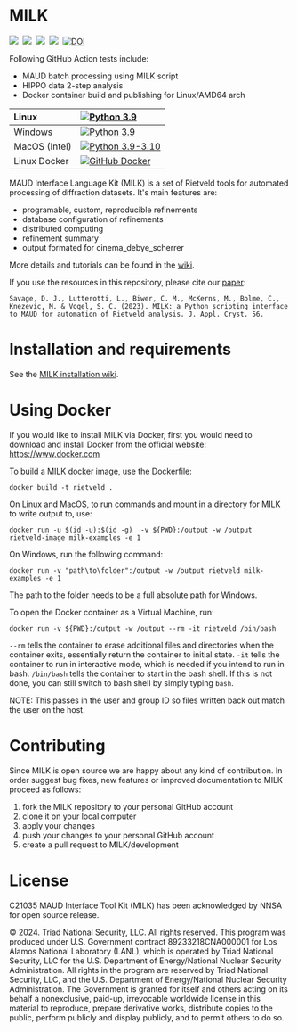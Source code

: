 MILK
====
![](https://img.shields.io/github/languages/top/lanl/MILK)&nbsp;
![](https://img.shields.io/github/v/release/lanl/MILK)&nbsp;
![](https://img.shields.io/github/repo-size/lanl/MILK)&nbsp;
![](https://img.shields.io/github/contributors/lanl/MILK)&nbsp;
[![DOI](https://zenodo.org/badge/504997628.svg)](https://zenodo.org/badge/latestdoi/504997628)


Following GitHub Action tests include:
- MAUD batch processing using MILK script
- HIPPO data 2-step analysis
- Docker container build and publishing for Linux/AMD64 arch 

| Linux | [![Python 3.9](https://github.com/lanl/MILK/actions/workflows/build_Lin39.yml/badge.svg)](https://github.com/lanl/MILK/actions/workflows/build_Lin39.yml) |
| :----------- | :----------- |
| Windows | [![Python 3.9](https://github.com/lanl/MILK/actions/workflows/build_Win39.yml/badge.svg)](https://github.com/lanl/MILK/actions/workflows/build_Win39.yml) |
| MacOS (Intel) | [![Python 3.9-3.10](https://github.com/lanl/MILK/actions/workflows/build_MacPy38_310.yml/badge.svg)](https://github.com/lanl/MILK/actions/workflows/build_MacPy38_310.yml) |
| Linux Docker | [![GitHub Docker](https://github.com/lanl/MILK/actions/workflows/build_docker_linux.yml/badge.svg)](https://github.com/lanl/MILK/actions/workflows/build_docker_linux.yml) |

MAUD Interface Language Kit (MILK) is a set of Rietveld tools for automated processing of diffraction datasets. It's main features are:

* programable, custom, reproducible refinements
* database configuration of refinements
* distributed computing
* refinement summary 
* output formated for cinema_debye_scherrer 

More details and tutorials can be found in the [wiki](https://github.com/lanl/MILK/wiki).

If you use the resources in this repository, please cite our [paper](https://doi.org/10.1107/S1600576723005472): 

```
Savage, D. J., Lutterotti, L., Biwer, C. M., McKerns, M., Bolme, C., Knezevic, M. & Vogel, S. C. (2023). MILK: a Python scripting interface to MAUD for automation of Rietveld analysis. J. Appl. Cryst. 56.
```

Installation and requirements
=============================

See the [MILK installation wiki](https://github.com/lanl/MILK/wiki/Installation-Overview).

Using Docker
============

If you would like to install MILK via Docker, first you would need to download and install Docker from the official website: https://www.docker.com

To build a MILK docker image, use the Dockerfile:
```
docker build -t rietveld .
```

On Linux and MacOS, to run commands and mount in a directory for MILK to write output to, use:
```
docker run -u $(id -u):$(id -g)  -v ${PWD}:/output -w /output rietveld-image milk-examples -e 1
```

On Windows, run the following command:
```
docker run -v "path\to\folder":/output -w /output rietveld milk-examples -e 1
```
The path to the folder needs to be a full absolute path for Windows.

To open the Docker container as a Virtual Machine, run:
```
docker run -v ${PWD}:/output -w /output --rm -it rietveld /bin/bash
```
`--rm` tells the container to erase additional files and directories when the container exits, essentially return the container to initial state.
`-it` tells the container to run in interactive mode, which is needed if you intend to run in bash.
`/bin/bash` tells the container to start in the bash shell. If this is not done, you can still switch to bash shell by simply typing `bash`.


NOTE: This passes in the user and group ID so files written back out match the user on the host.

Contributing
============

Since MILK is open source we are happy about any kind of contribution. In
order suggest bug fixes, new features or improved documentation to MILK
proceed as follows:

1. fork the MILK repository to your personal GitHub account
2. clone it on your local computer
3. apply your changes
4. push your changes to your personal GitHub account
5. create a pull request to MILK/development

License
=======

C21035 MAUD Interface Tool Kit (MILK) has been acknowledged by NNSA for open source release.

© 2024. Triad National Security, LLC. All rights reserved.
This program was produced under U.S. Government contract 89233218CNA000001 for Los Alamos
National Laboratory (LANL), which is operated by Triad National Security, LLC for the U.S.
Department of Energy/National Nuclear Security Administration. All rights in the program are
reserved by Triad National Security, LLC, and the U.S. Department of Energy/National Nuclear
Security Administration. The Government is granted for itself and others acting on its behalf a
nonexclusive, paid-up, irrevocable worldwide license in this material to reproduce, prepare
derivative works, distribute copies to the public, perform publicly and display publicly, and to permit
others to do so.

